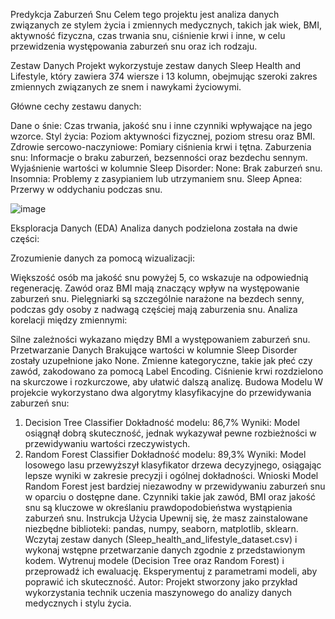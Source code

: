 Predykcja Zaburzeń Snu
Celem tego projektu jest analiza danych związanych ze stylem życia i zmiennych medycznych, takich jak wiek, BMI, aktywność fizyczna, czas trwania snu, ciśnienie krwi i inne, w celu przewidzenia występowania zaburzeń snu oraz ich rodzaju.

Zestaw Danych
Projekt wykorzystuje zestaw danych Sleep Health and Lifestyle, który zawiera 374 wiersze i 13 kolumn, obejmując szeroki zakres zmiennych związanych ze snem i nawykami życiowymi.

Główne cechy zestawu danych:

Dane o śnie: Czas trwania, jakość snu i inne czynniki wpływające na jego wzorce.
Styl życia: Poziom aktywności fizycznej, poziom stresu oraz BMI.
Zdrowie sercowo-naczyniowe: Pomiary ciśnienia krwi i tętna.
Zaburzenia snu: Informacje o braku zaburzeń, bezsenności oraz bezdechu sennym.
Wyjaśnienie wartości w kolumnie Sleep Disorder:
  None: Brak zaburzeń snu.
  Insomnia: Problemy z zasypianiem lub utrzymaniem snu.
  Sleep Apnea: Przerwy w oddychaniu podczas snu.

![image](https://github.com/user-attachments/assets/9ecffd2a-86b9-48a1-b867-cb41c3ea84aa)


Eksploracja Danych (EDA)
Analiza danych podzielona została na dwie części:

Zrozumienie danych za pomocą wizualizacji:

Większość osób ma jakość snu powyżej 5, co wskazuje na odpowiednią regenerację.
Zawód oraz BMI mają znaczący wpływ na występowanie zaburzeń snu. Pielęgniarki są szczególnie narażone na bezdech senny, podczas gdy osoby z nadwagą częściej mają zaburzenia snu.
Analiza korelacji między zmiennymi:

Silne zależności wykazano między BMI a występowaniem zaburzeń snu.
Przetwarzanie Danych
Brakujące wartości w kolumnie Sleep Disorder zostały uzupełnione jako None.
Zmienne kategoryczne, takie jak płeć czy zawód, zakodowano za pomocą Label Encoding.
Ciśnienie krwi rozdzielono na skurczowe i rozkurczowe, aby ułatwić dalszą analizę.
Budowa Modelu
W projekcie wykorzystano dwa algorytmy klasyfikacyjne do przewidywania zaburzeń snu:

1. Decision Tree Classifier
Dokładność modelu: 86,7%
Wyniki: Model osiągnął dobrą skuteczność, jednak wykazywał pewne rozbieżności w przewidywaniu wartości rzeczywistych.
2. Random Forest Classifier
Dokładność modelu: 89,3%
Wyniki: Model losowego lasu przewyższył klasyfikator drzewa decyzyjnego, osiągając lepsze wyniki w zakresie precyzji i ogólnej dokładności.
Wnioski
Model Random Forest jest bardziej niezawodny w przewidywaniu zaburzeń snu w oparciu o dostępne dane.
Czynniki takie jak zawód, BMI oraz jakość snu są kluczowe w określaniu prawdopodobieństwa wystąpienia zaburzeń snu.
Instrukcja Użycia
Upewnij się, że masz zainstalowane niezbędne biblioteki: pandas, numpy, seaborn, matplotlib, sklearn.
Wczytaj zestaw danych (Sleep_health_and_lifestyle_dataset.csv) i wykonaj wstępne przetwarzanie danych zgodnie z przedstawionym kodem.
Wytrenuj modele (Decision Tree oraz Random Forest) i przeprowadź ich ewaluację.
Eksperymentuj z parametrami modeli, aby poprawić ich skuteczność.
Autor:
Projekt stworzony jako przykład wykorzystania technik uczenia maszynowego do analizy danych medycznych i stylu życia.
